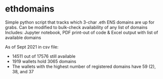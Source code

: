 # ethdomains
Simple python script that tracks which 3-char .eth ENS domains are up for grabs. Can be modified to bulk-check availability of any list of domains
Includes: Jupyter notebook, PDF print-out of code & Excel output with list of available domains

As of Sept 2021 in csv file: 
- 14511 out of 17576 still available
- 1919 wallets hold 3065 domains
- The wallets with the highest number of registered domains have 59 (2), 38, and 37
